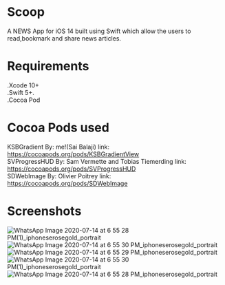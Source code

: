 # Scoop

A NEWS App for iOS 14 built using Swift which allow the users to read,bookmark and share news articles.

# Requirements

.Xcode 10+ <br>
.Swift 5+. <br>
.Cocoa Pod <br>


# Cocoa Pods used

KSBGradient By: me!(Sai Balaji) link: https://cocoapods.org/pods/KSBGradientView <br>
SVProgressHUD By: Sam Vermette and Tobias Tiemerding link: https://cocoapods.org/pods/SVProgressHUD <br>
SDWebImage By: Olivier Poitrey link: https://cocoapods.org/pods/SDWebImage <br>


# Screenshots


![WhatsApp Image 2020-07-14 at 6 55 28 PM(1)_iphoneserosegold_portrait](https://user-images.githubusercontent.com/51410810/87435407-5584e700-c609-11ea-9ff2-fcfe23062bb3.png)
![WhatsApp Image 2020-07-14 at 6 55 30 PM_iphoneserosegold_portrait](https://user-images.githubusercontent.com/51410810/87435422-5ae23180-c609-11ea-990d-47e865822c7d.png)
![WhatsApp Image 2020-07-14 at 6 55 29 PM_iphoneserosegold_portrait](https://user-images.githubusercontent.com/51410810/87435438-5fa6e580-c609-11ea-8afa-de3ffba67df8.png)
![WhatsApp Image 2020-07-14 at 6 55 30 PM(1)_iphoneserosegold_portrait](https://user-images.githubusercontent.com/51410810/87435449-633a6c80-c609-11ea-9318-78ed74eff4a9.png)
![WhatsApp Image 2020-07-14 at 6 55 28 PM_iphoneserosegold_portrait](https://user-images.githubusercontent.com/51410810/87435484-6d5c6b00-c609-11ea-9f52-92c534dfcf77.png)
